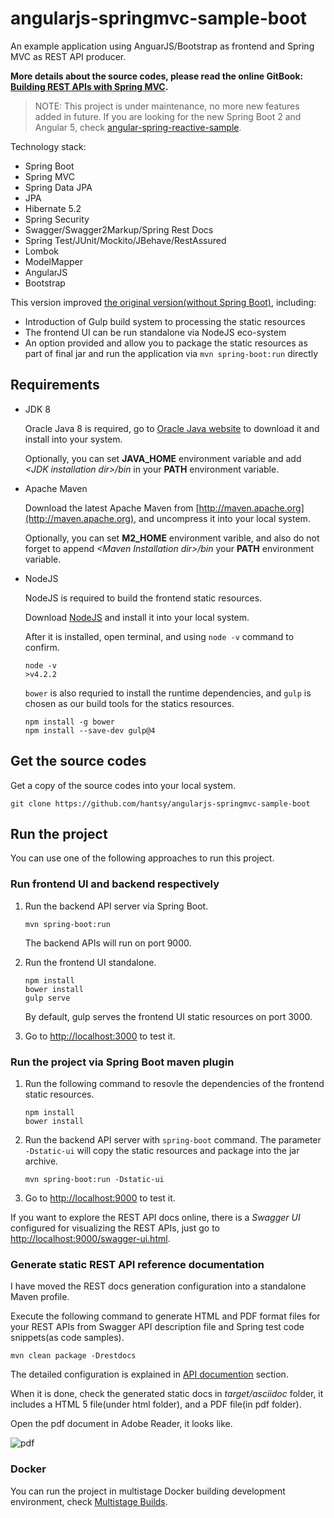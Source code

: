 angularjs-springmvc-sample-boot
===============================

An example application using AnguarJS/Bootstrap as frontend and Spring MVC as REST API producer.

**More details about the source codes, please read the online GitBook: [Building REST APIs with Spring MVC](https://www.gitbook.com/book/hantsy/build-a-restful-app-with-spring-mvc-and-angularjs/details).**

> NOTE: This project is under maintenance, no more new features added in future. If you are looking for the new Spring Boot 2 and Angular 5, check [angular-spring-reactive-sample](https://github.com/hantsy/angular-spring-reactive-sample).

Technology stack:

* Spring Boot
* Spring MVC
* Spring Data JPA
* JPA
* Hibernate 5.2
* Spring Security
* Swagger/Swagger2Markup/Spring Rest Docs
* Spring Test/JUnit/Mockito/JBehave/RestAssured
* Lombok
* ModelMapper
* AngularJS
* Bootstrap

This version improved [the original version(without Spring Boot)](https://github.com/hantsy/angularjs-springmvc-sample), including:

* Introduction of Gulp build system to processing the static resources
* The frontend UI can be run standalone via NodeJS eco-system
* An option provided and allow you to package the static resources as part of final jar and run the application via `mvn spring-boot:run` directly

## Requirements

* JDK 8

  Oracle Java 8 is required, go to [Oracle Java website](http://java.oracle.com) to download it and install into your system. 
 
  Optionally, you can set **JAVA\_HOME** environment variable and add *&lt;JDK installation dir>/bin* in your **PATH** environment variable.

* Apache Maven

  Download the latest Apache Maven from [http://maven.apache.org](http://maven.apache.org), and uncompress it into your local system. 

  Optionally, you can set **M2\_HOME** environment varible, and also do not forget to append *&lt;Maven Installation dir>/bin* your **PATH** environment variable.  

* NodeJS

  NodeJS is required to build the frontend static resources.
 
  Download [NodeJS](http://nodejs.org) and install it into your local system. 
 
  After it is installed, open terminal, and using `node -v` command to confirm.
 
  ```
  node -v 
  >v4.2.2
  ```
 
  `bower` is also requried to install the runtime dependencies, and `gulp` is chosen as our build tools for the statics resources.
 
  ```
  npm install -g bower
  npm install --save-dev gulp@4
  ```
 
## Get the source codes

Get a copy of the source codes into your local system.

```
git clone https://github.com/hantsy/angularjs-springmvc-sample-boot
```

## Run the project

You can use one of the following approaches to run this project.

### Run frontend UI and backend respectively

1. Run the backend API server via Spring Boot.

   ```
   mvn spring-boot:run
   ```

   The backend APIs will run on port 9000.

2. Run the frontend UI standalone.
   
   ```
   npm install
   bower install
   gulp serve
   ```

   By default, gulp serves the frontend UI static resources on port 3000.

3. Go to [http://localhost:3000](http://localhost:3000) to test it.

### Run the project via Spring Boot maven plugin
     
1. Run the following command to resovle the dependencies of the frontend static resources.
   
   ```
   npm install
   bower install
   ```

2. Run the backend API server with `spring-boot` command. The parameter `-Dstatic-ui` will copy the static resources and package into the jar archive.

   ```
   mvn spring-boot:run -Dstatic-ui
   ```

3. Go to [http://localhost:9000](http://localhost:9000) to test it. 

If you want to explore the REST API docs online, there is a *Swagger UI* configured for visualizing the REST APIs, just go to [http://localhost:9000/swagger-ui.html](http://localhost:9000/swagger-ui.html).
 
### Generate static REST API reference documentation

I have moved the REST docs generation configuration into a standalone Maven profile.

Execute the following command to generate HTML and PDF format files for your REST APIs from Swagger API description file and Spring test code snippets(as code samples).

```
mvn clean package -Drestdocs
```

The detailed configuration is explained in [API documention](https://hantsy.gitbooks.io/build-a-restful-app-with-spring-mvc-and-angularjs/content/swagger.html) section.

When it is done, check the generated static docs in *target/asciidoc* folder, it includes a HTML 5 file(under html folder), and a PDF file(in pdf folder).

Open the pdf document in Adobe Reader, it looks like.

![pdf](https://github.com/hantsy/angularjs-springmvc-sample-boot/blob/master/restdocs.png) 
 
### Docker

You can run the project in multistage Docker building development environment, check [Multistage Builds](https://github.com/hantsy/devops-sandbox/blob/master/multistage.md).